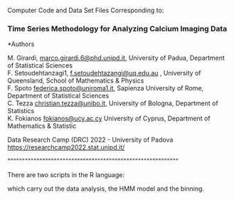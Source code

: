 Computer Code and Data Set Files Corresponding to:

### Time Series Methodology for Analyzing Calcium Imaging Data

*Authors

M. Girardi, marco.girardi.6@phd.unipd.it, University of Padua, Department of Statistical Sciences    
F. Setoudehtanzagi1, f.setoudehtazangi@uq.edu.au , University of Queensland, School of Mathematics & Physics   
F. Spoto federica.spoto@uniroma1.it, Sapienza University of Rome, Department of Statistical Sciences   
C. Tezza christian.tezza@unibo.it, University of Bologna, Department of Statistics   
K. Fokianos fokianos@ucy.ac.cy University of Cyprus, Department of Mathematics & Statistic   

Data Research Camp (DRC) 2022 - University of Padova
https://researchcamp2022.stat.unipd.it/


"""""""""""""""""""""""""""""""""""""""""""""""""""""""""""

There are two scripts in the R language:

which carry out the data analysis, the HMM model and the binning.



